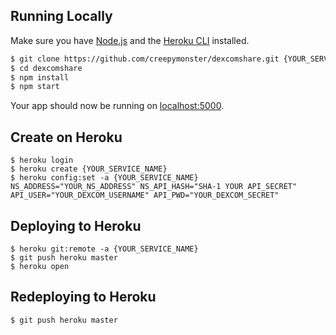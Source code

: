## Running Locally

Make sure you have [Node.js](http://nodejs.org/) and the [Heroku CLI](https://cli.heroku.com/) installed.

```sh
$ git clone https://github.com/creepymonster/dexcomshare.git {YOUR_SERVICE_NAME} # or clone your own fork
$ cd dexcomshare
$ npm install
$ npm start
```

Your app should now be running on [localhost:5000](http://localhost:5000/).


## Create on Heroku

```
$ heroku login
$ heroku create {YOUR_SERVICE_NAME}
$ heroku config:set -a {YOUR_SERVICE_NAME} NS_ADDRESS="YOUR_NS_ADDRESS" NS_API_HASH="SHA-1 YOUR API_SECRET" API_USER="YOUR_DEXCOM_USERNAME" API_PWD="YOUR_DEXCOM_SECRET"
```


## Deploying to Heroku

```
$ heroku git:remote -a {YOUR_SERVICE_NAME}
$ git push heroku master
$ heroku open
```


## Redeploying to Heroku
```
$ git push heroku master
```
